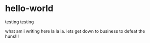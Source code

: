 # hello-world
testing testing


what am i writing here la la la. lets get down to business to defeat the huns!!!
